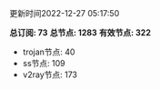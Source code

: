 更新时间2022-12-27 05:17:50

**总订阅: 73**
**总节点: 1283**
**有效节点: 322**
- trojan节点: 40
- ss节点: 109
- v2ray节点: 173
